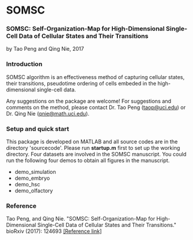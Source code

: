 # SOMSC

### SOMSC: Self-Organization-Map for High-Dimensional Single-Cell Data of Cellular States and Their Transitions
by Tao Peng and Qing Nie, 2017

### Introduction
SOMSC algorithm is an effectiveness method of capturing cellular states, their transitions, pseudotime ordering of cells embeded in the high-dimensional single-cell data.

Any suggestions on the package are welcome! For suggestions and comments on the method, please contact Dr. Tao Peng (taop@uci.edu) or Dr. Qing Nie (qnie@math.uci.edu).

### Setup and quick start

This package is developed on MATLAB and all source codes are in the directory 'sourcecode'. Please run **startup.m** first to set up the working directory. Four datasets are involved in the SOMSC manuscript. You could run the following four demos to obtain all figures in the manuscript. 

- demo_simulation
- demo_embryo
- demo_hsc
- demo_olfactory

### Reference

Tao Peng, and Qing Nie. "SOMSC: Self-Organization-Map for High-Dimensional Single-Cell Data of Cellular States and Their Transitions." bioRxiv (2017): 124693 [[Reference link]](http://www.biorxiv.org/content/early/2017/08/24/124693)




